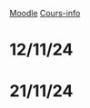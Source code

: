 [Moodle](https://moodle.univ-fcomte.fr/course/view.php?id=19235)
[Cours-info](https://cours-info.iut-bm.univ-fcomte.fr/upload/perso/77/S1_BDD/tp_python/S1_SAE_dernier_livrable_BDD_23.html)

# 12/11/24
# 21/11/24